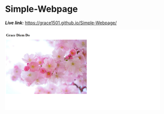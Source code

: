 # Simple-Webpage
***Live link:*** https://grace1501.github.io/Simple-Webpage/

![screenshot](./screencapture-grace1501-github-io-Simple-Webpage-2022-04-15-10_52_48.png)